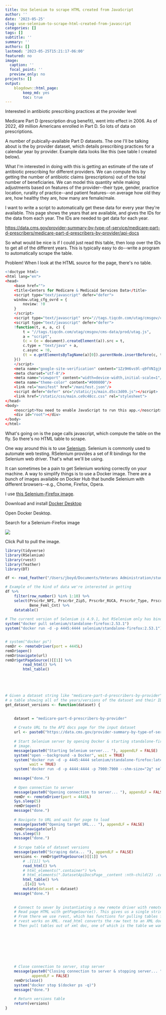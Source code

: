 ```yaml
---
title: Use Selenium to scrape HTML created from JavaScript
author: ''
date: '2023-05-25'
slug: use-selenium-to-scrape-html-created-from-javascript
categories: []
tags: []
subtitle: ''
summary: ''
authors: []
lastmod: '2023-05-25T15:21:17-06:00'
featured: no
image:
  caption: ''
  focal_point: ''
  preview_only: no
projects: []
output:
    blogdown::html_page:
        keep_md: yes
        toc: true
---
```


Interested in antibiotic prescribing practices at the provider level

Medicare Part D (prescription drug benefit), went into effect in 2006. As of 2022, 49 million Americans enrolled in Part D. So lots of data on prescriptions.

A number of pubically-available Part D datasets. The one I'll be talking about is the by provider dataset, which details prescribing practices for a calendar year by provider. Example data looks like this (see table I created below).

What I'm interested in doing with this is getting an estimate of the rate of antibiotic prescribing for different providers. We can compute this by getting the number of antibiotic claims (prescriptions) out of the total number of beneficiaries. We can model this quantity while making adjustments based on features of the provider--their type, gender, practice location, rurality of practice--and patient features--on average how old they are, how healthy they are, how many are female/male.

I want to write a script to automatically get these data for every year they're available. This page shows the years that are available, and gives the IDs for the data from each year. The IDs are needed to get data for each year.

https://data.cms.gov/provider-summary-by-type-of-service/medicare-part-d-prescribers/medicare-part-d-prescribers-by-provider/api-docs

So what would be nice is if I could just read this table, then loop over the IDs to get all of the different years. This is typically easy to do--write a program to automatically scrape the table.

Problem! When I look at the HTML source for the page, there's no table.



```r
<!doctype html>
<html lang="en">
<head>
    <base href="">
    <title>Centers for Medicare & Medicaid Services Data</title>
    <script type="text/javascript" defer="defer">
    window.utag_cfg_ovrd = {
        noview: !0
    }
    </script>
    <script type="text/javascript" src="//tags.tiqcdn.com/utag/cmsgov/cms-data/prod/utag.sync.js" defer="defer"></script>
    <script type="text/javascript" defer="defer">
    !function(t, e, a, c) {
        t = "//tags.tiqcdn.com/utag/cmsgov/cms-data/prod/utag.js",
        a = "script",
        (c = (e = document).createElement(a)).src = t,
        c.type = "text/java" + a,
        c.async = !0,
        (t = e.getElementsByTagName(a)[0]).parentNode.insertBefore(c, t)
    }()
    </script>
    <meta name="google-site-verification" content="1Zz9H6vs9l-q9fVNIgjKytNZG3NSQHvL500-iQIPJzQ"/>
    <meta charset="utf-8"/>
    <meta name="viewport" content="width=device-width,initial-scale=1"/>
    <meta name="theme-color" content="#000000"/>
    <link rel="manifest" href="/manifest.json"/>
    <script defer="defer" src="/static/js/main.d5cc3d09.js"></script>
    <link href="/static/css/main.ce9c48cc.css" rel="stylesheet">
</head>
<body>
    <noscript>You need to enable JavaScript to run this app.</noscript>
    <div id="root"></div>
</body>
</html>
```

What's going on is the page calls javascript, which compute the table on the fly. So there's no HTML table to scrape.

One way around this is to use [Selenium](https://www.selenium.dev). Selenium is commonly used to automate web testing. RSelenium provides a set of R bindings for the Selenium web driver. That's what we'll be using.

It can sometimes be a pain to get Selenium working correctly on your machine. A way to simplify things is to use a Docker image. There are a bunch of images available on Docker Hub that bundle Selenium with different browsers--e.g., Chome, Firefox, Opera. 

I use [this Selenium-Firefox image](https://hub.docker.com/r/selenium/standalone-firefox).


Download and install [Docker Desktop](https://www.docker.com)

Open Docker Desktop.

Search for a Selenium-Firefox image

![](docker_image.png)

Click Pull to pull the image.










```r
library(tidyverse)
library(RSelenium)
library(rvest)
library(feather)
library(DT)

df <- read_feather("/Users/jboyd/Documents/Veterans Administration/studies/Idaho antibiotic use/Idaho prescribers by provider data.feather")

# Example of the kind of data we're interested in getting
df %>%
    filter(row_number() %in% 1:10) %>%
    select(Prscrbr_NPI, Prscrbr_Zip5, Prscrbr_RUCA, Prscrbr_Type, Prscrbr_Gndr, Antbtc_Tot_Clms, Tot_Benes, Bene_Avg_Risk_Scre, Bene_Avg_Age,
           Bene_Feml_Cnt) %>%
    datatable()
    
# The current version of Selenium is 4.9.1, but RSelenium only has bindings to Selenium 2. So we're pulling the most recent version of the selenium/firefox image that's compatible with Selenium 2--this ends up being 2.53. 
system("docker pull selenium/standalone-firefox:2.53.1")
system("docker run -d -p 4445:4444 selenium/standalone-firefox:2.53.1")


# system("docker ps")
remDr <- remoteDriver(port = 4445L)
remDr$open()
remDr$navigate(url)
remDr$getPageSource()[[1]] %>%
        read_html() %>%
        html_table()





# Given a dataset string like "medicare-part-d-prescribers-by-provider", returns
# a table showing all of the years/versions of the dataset and their IDs.
get_dataset_versions <- function(dataset) {

    
    dataset = "medicare-part-d-prescribers-by-provider"
        
    # Create URL to the API docs page for the input dataset
    url <- paste0("https://data.cms.gov/provider-summary-by-type-of-service/medicare-part-d-prescribers/", dataset, "/api-docs")
    
    # Start Selenium server by opening Docker & starting standalone-firefox
    # image.
    message(paste0("Starting Selenium server... "), appendLF = FALSE)
    system("open --background -a Docker", wait = TRUE)
    system("docker run -d -p 4445:4444 selenium/standalone-firefox:latest",
           wait = TRUE)
    system('docker run -d -p 4444:4444 -p 7900:7900 --shm-size="2g" selenium/standalone-firefox:latest', wait = TRUE)
    
    message("done.")
    
    # Open connection to server
    message(paste0("Opening connection to server... "), appendLF = FALSE)
    remDr <- remoteDriver(port = 4445L)
    Sys.sleep(5)
    remDr$open()
    message("done.")
    
    # Navigate to URL and wait for page to load
    message(paste0("Opening target URL... "), appendLF = FALSE)
    remDr$navigate(url)
    Sys.sleep(5)
    message("done.")
    
    # Scrape table of dataset versions
    message(paste0("Scraping data... "), appendLF = FALSE)
    versions <- remDr$getPageSource()[[1]] %>%
        # .[[1]] %>%
        read_html() %>%
        # html_elements(".container") %>%
        # html_elements(".DatasetApiDocsPage__content :nth-child(2) .col") %>%
        html_table() %>%
        .[[4]] %>%
        mutate(dataset = dataset)
    message("done.")
    
    
    # Connect to sever by instantiating a new remote driver with remoteDriver()
    # Read page HTML with getPageSource(). This gives us a single string
    # From there we use rvest, which has functions for pulling tables from HTML
    # rvest works on XML. read_html converts the raw text to an XML document
    # Then pull tables out of xml doc, one of which is the table we want
    

    
    
    
    

    
    # Close connection to server, stop server
    message(paste0("Closing connection to server & stopping server... "),
            appendLF = FALSE)
    remDr$close()
    system("docker stop $(docker ps -q)")
    message("done.")
    
    # Return versions table
    return(versions)
}
```
